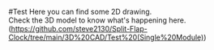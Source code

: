 #Test
Here you can find some 2D drawing.  
Check the 3D model to know what's happening here. (https://github.com/steve2130/Split-Flap-Clock/tree/main/3D%20CAD/Test%20(Single%20Module))
